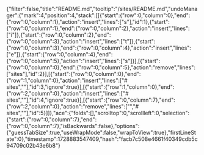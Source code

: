 {"filter":false,"title":"README.md","tooltip":"/sites/README.md","undoManager":{"mark":4,"position":4,"stack":[[{"start":{"row":0,"column":0},"end":{"row":0,"column":1},"action":"insert","lines":["s"],"id":1},{"start":{"row":0,"column":1},"end":{"row":0,"column":2},"action":"insert","lines":["i"]},{"start":{"row":0,"column":2},"end":{"row":0,"column":3},"action":"insert","lines":["t"]},{"start":{"row":0,"column":3},"end":{"row":0,"column":4},"action":"insert","lines":["e"]},{"start":{"row":0,"column":4},"end":{"row":0,"column":5},"action":"insert","lines":["s"]}],[{"start":{"row":0,"column":0},"end":{"row":0,"column":5},"action":"remove","lines":["sites"],"id":2}],[{"start":{"row":0,"column":0},"end":{"row":1,"column":0},"action":"insert","lines":["# sites",""],"id":3,"ignore":true}],[{"start":{"row":1,"column":0},"end":{"row":2,"column":0},"action":"insert","lines":["# sites",""],"id":4,"ignore":true}],[{"start":{"row":0,"column":7},"end":{"row":2,"column":0},"action":"remove","lines":["","# sites",""],"id":5}]]},"ace":{"folds":[],"scrolltop":0,"scrollleft":0,"selection":{"start":{"row":0,"column":7},"end":{"row":0,"column":7},"isBackwards":false},"options":{"guessTabSize":true,"useWrapMode":false,"wrapToView":true},"firstLineState":0},"timestamp":1728883547409,"hash":"facb7c508e4661f40349cdb5c94709c02b43e6b8"}
